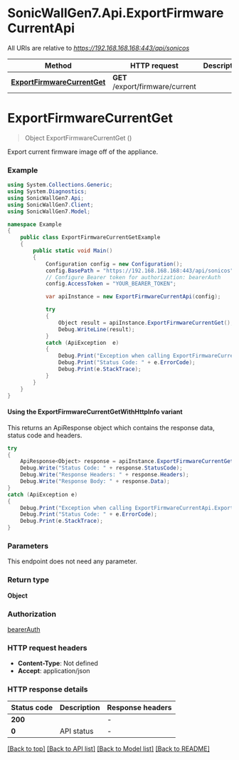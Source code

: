 # SonicWallGen7.Api.ExportFirmwareCurrentApi

All URIs are relative to *https://192.168.168.168:443/api/sonicos*

| Method | HTTP request | Description |
|--------|--------------|-------------|
| [**ExportFirmwareCurrentGet**](ExportFirmwareCurrentApi.md#exportfirmwarecurrentget) | **GET** /export/firmware/current |  |

<a id="exportfirmwarecurrentget"></a>
# **ExportFirmwareCurrentGet**
> Object ExportFirmwareCurrentGet ()



Export current firmware image off of the appliance.

### Example
```csharp
using System.Collections.Generic;
using System.Diagnostics;
using SonicWallGen7.Api;
using SonicWallGen7.Client;
using SonicWallGen7.Model;

namespace Example
{
    public class ExportFirmwareCurrentGetExample
    {
        public static void Main()
        {
            Configuration config = new Configuration();
            config.BasePath = "https://192.168.168.168:443/api/sonicos";
            // Configure Bearer token for authorization: bearerAuth
            config.AccessToken = "YOUR_BEARER_TOKEN";

            var apiInstance = new ExportFirmwareCurrentApi(config);

            try
            {
                Object result = apiInstance.ExportFirmwareCurrentGet();
                Debug.WriteLine(result);
            }
            catch (ApiException  e)
            {
                Debug.Print("Exception when calling ExportFirmwareCurrentApi.ExportFirmwareCurrentGet: " + e.Message);
                Debug.Print("Status Code: " + e.ErrorCode);
                Debug.Print(e.StackTrace);
            }
        }
    }
}
```

#### Using the ExportFirmwareCurrentGetWithHttpInfo variant
This returns an ApiResponse object which contains the response data, status code and headers.

```csharp
try
{
    ApiResponse<Object> response = apiInstance.ExportFirmwareCurrentGetWithHttpInfo();
    Debug.Write("Status Code: " + response.StatusCode);
    Debug.Write("Response Headers: " + response.Headers);
    Debug.Write("Response Body: " + response.Data);
}
catch (ApiException e)
{
    Debug.Print("Exception when calling ExportFirmwareCurrentApi.ExportFirmwareCurrentGetWithHttpInfo: " + e.Message);
    Debug.Print("Status Code: " + e.ErrorCode);
    Debug.Print(e.StackTrace);
}
```

### Parameters
This endpoint does not need any parameter.
### Return type

**Object**

### Authorization

[bearerAuth](../README.md#bearerAuth)

### HTTP request headers

 - **Content-Type**: Not defined
 - **Accept**: application/json


### HTTP response details
| Status code | Description | Response headers |
|-------------|-------------|------------------|
| **200** |  |  -  |
| **0** | API status |  -  |

[[Back to top]](#) [[Back to API list]](../README.md#documentation-for-api-endpoints) [[Back to Model list]](../README.md#documentation-for-models) [[Back to README]](../README.md)

